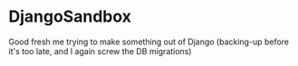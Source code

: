 # DjangoSandbox
Good fresh me trying to make something out of Django (backing-up before it's too late, and I again screw the DB migrations)
